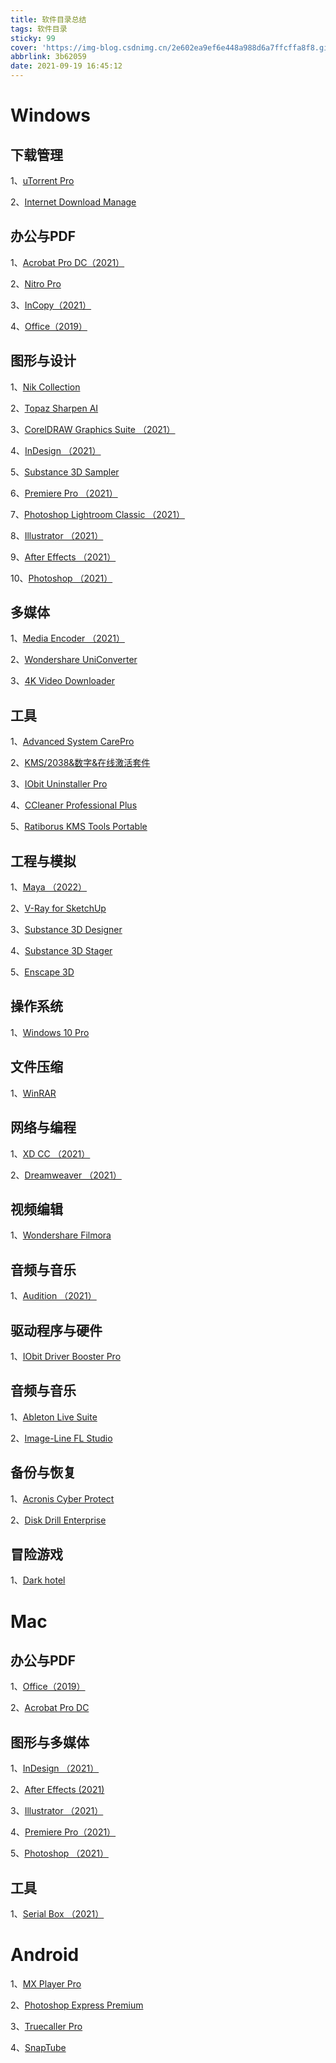 ```yaml
---
title: 软件目录总结
tags: 软件目录
sticky: 99
cover: 'https://img-blog.csdnimg.cn/2e602ea9ef6e448a988d6a7ffcffa8f8.gif#pic_center'
abbrlink: 3b62059
date: 2021-09-19 16:45:12
---
```



# Windows
## 下载管理
1、[uTorrent Pro](https://yshinstall.com/posts/fd78c5f2.html)

2、[Internet Download Manage](https://yshinstall.com/posts/f2b3da4d.html)

## 办公与PDF
1、[Acrobat Pro DC（2021）](https://yshinstall.com/posts/f46092df.html)

2、[Nitro Pro](https://yshinstall.com/posts/96dff31e.html)

3、[InCopy（2021）](https://yshinstall.com/posts/35d7c525.html)

4、[Office（2019）](https://yshinstall.com/posts/67cf474b.html)

## 图形与设计
1、[Nik Collection](https://yshinstall.com/posts/cee47b84.html)

2、[Topaz Sharpen AI](https://yshinstall.com/posts/4793c681.html)

3、[CorelDRAW Graphics Suite （2021）](https://yshinstall.com/posts/ab68da85.html)

4、[InDesign （2021）](https://yshinstall.com/posts/5718330e.html)

5、[Substance 3D Sampler](https://yshinstall.com/posts/88d6f6c6.html)

6、[Premiere Pro （2021）](https://yshinstall.com/posts/98743826.html)

7、[Photoshop Lightroom Classic （2021）](https://yshinstall.com/posts/65b7cfec.html)

8、[Illustrator （2021）](https://yshinstall.com/posts/7534f5c.html)

9、[After Effects （2021）](https://yshinstall.com/posts/235780b1.html)

10、[Photoshop （2021）](https://yshinstall.com/posts/bd1d63db.html)

## 多媒体
1、[Media Encoder （2021）](https://yshinstall.com/posts/b4f56f53.html)

2、[Wondershare UniConverter](https://yshinstall.com/posts/d0b5e817.html)

3、[4K Video Downloader](https://yshinstall.com/posts/9f1889e2.html)

## 工具
1、[Advanced System CarePro](https://yshinstall.com/posts/c878c325.html) 

2、[KMS/2038&数字&在线激活套件](https://yshinstall.com/posts/9e21a5c3.html)

3、[IObit Uninstaller Pro](https://yshinstall.com/posts/c27b6e76.html) 

4、[CCleaner Professional Plus](https://yshinstall.com/posts/73471c30.html)

5、[Ratiborus KMS Tools Portable](https://yshinstall.com/posts/e7e8e3d7.html) 

## 工程与模拟
1、[Maya （2022）](https://yshinstall.com/posts/896ef8e4.html)

2、[V-Ray for SketchUp](https://yshinstall.com/posts/883fdaf9.html)

3、[Substance 3D Designer](https://yshinstall.com/posts/bcb01632.html) 

4、[Substance 3D Stager](https://yshinstall.com/posts/26d3f3f3.html)

5、[Enscape 3D](https://yshinstall.com/posts/c5b9ffa.html)

## 操作系统
1、[Windows 10 Pro](https://yshinstall.com/posts/a49e61b4.html)

## 文件压缩
1、[WinRAR](https://yshinstall.com/posts/52c14eca.html)

## 网络与编程
1、[XD CC （2021）](https://yshinstall.com/posts/1d164be6.html)

2、[Dreamweaver （2021）](https://yshinstall.com/posts/5834f5f1.html)

## 视频编辑
1、[Wondershare Filmora](https://yshinstall.com/posts/27bff45a.html)

## 音频与音乐
1、[Audition （2021）](https://yshinstall.com/posts/f5aa77b.html)

## 驱动程序与硬件
1、[IObit Driver Booster Pro](https://yshinstall.com/posts/25fa0736.html)

## 音频与音乐
1、[Ableton Live Suite](https://yshinstall.com/posts/19c9354b.html)

2、[Image-Line FL Studio](https://yshinstall.com/posts/55a567fc.html)

## 备份与恢复
1、[Acronis Cyber Protect](https://yshinstall.com/posts/3082b136.html)

2、[Disk Drill Enterprise](https://yshinstall.com/posts/9b680c67.html)

## 冒险游戏
1、[Dark hotel](https://yshinstall.com/posts/d36ff883.html)


# Mac
## 办公与PDF
1、[Office（2019）](https://yshinstall.com/posts/818fb4a2.html)

2、[Acrobat Pro DC](https://yshinstall.com/posts/51d13bb2.html)

## 图形与多媒体
1、[InDesign （2021）](https://yshinstall.com/posts/ffb10a0c.html)

2、[After Effects (2021)](https://yshinstall.com/posts/12e59e43.html)

3、[Illustrator （2021）](https://yshinstall.com/posts/1268ce57.html)

4、[Premiere Pro（2021）](https://yshinstall.com/posts/375abc11.html)

5、[Photoshop （2021）](https://yshinstall.com/posts/c0092235.html)

## 工具
1、[Serial Box （2021）](https://yshinstall.com/posts/484c38ea.html)


# Android
1、[MX Player Pro](https://yshinstall.com/posts/bdb31f9f.html)

2、[Photoshop Express Premium](https://yshinstall.com/posts/9acc04f1.html)

3、[Truecaller Pro](https://yshinstall.com/posts/97a5d7ab.html)

4、[SnapTube](https://yshinstall.com/posts/8cae3cf8.html)


